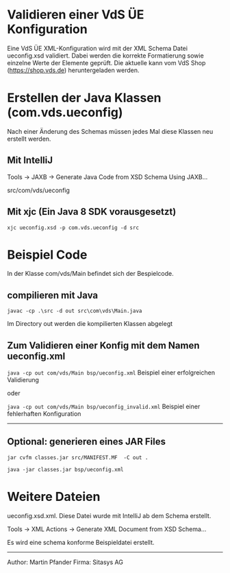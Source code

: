 # Validieren einer VdS ÜE Konfiguration

Eine VdS ÜE XML-Konfiguration wird mit der XML Schema Datei ueconfig.xsd validiert.
Dabei werden die korrekte Formatierung sowie einzelne Werte der Elemente geprüft. 
Die aktuelle kann vom VdS Shop (https://shop.vds.de) heruntergeladen werden.

# Erstellen der Java Klassen (com.vds.ueconfig)

Nach einer Änderung des Schemas müssen jedes Mal diese Klassen neu erstellt werden.

## Mit IntelliJ

Tools -> JAXB -> Generate Java Code from XSD Schema Using JAXB...

src/com/vds/ueconfig

## Mit xjc (Ein Java 8 SDK vorausgesetzt)

`xjc ueconfig.xsd -p com.vds.ueconfig -d src`

# Beispiel Code

In der Klasse com/vds/Main befindet sich der Bespielcode.

## compilieren mit Java 

`javac -cp .\src -d out src\com\vds\Main.java`

Im Directory out werden die kompilierten Klassen abgelegt

## Zum Validieren einer Konfig mit dem Namen ueconfig.xml

`java -cp out com/vds/Main bsp/ueconfig.xml` Beispiel einer erfolgreichen Validierung

oder

`java -cp out com/vds/Main bsp/ueconfig_invalid.xml` Beispiel einer fehlerhaften Konfiguration

---
## Optional: generieren eines JAR Files

`jar cvfm classes.jar src/MANIFEST.MF  -C out .`

`java -jar classes.jar bsp/ueconfig.xml`

# Weitere Dateien

ueconfig.xsd.xml. Diese Datei wurde mit IntelliJ ab dem Schema erstellt.

Tools -> XML Actions -> Generate XML Document from XSD Schema...

Es wird eine schema konforme Beispieldatei erstellt. 

---

Author: Martin Pfander
Firma: Sitasys AG
